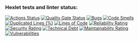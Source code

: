 ### Hexlet tests and linter status:
[![Actions Status](https://github.com/ixpr/php-project-45/actions/workflows/hexlet-check.yml/badge.svg)](https://github.com/ixpr/php-project-45/actions)
[![Quality Gate Status](https://sonarcloud.io/api/project_badges/measure?project=ixpr_php-project-45&metric=alert_status)](https://sonarcloud.io/summary/new_code?id=ixpr_php-project-45)
[![Bugs](https://sonarcloud.io/api/project_badges/measure?project=ixpr_php-project-45&metric=bugs)](https://sonarcloud.io/summary/new_code?id=ixpr_php-project-45)
[![Code Smells](https://sonarcloud.io/api/project_badges/measure?project=ixpr_php-project-45&metric=code_smells)](https://sonarcloud.io/summary/new_code?id=ixpr_php-project-45)
[![Duplicated Lines (%)](https://sonarcloud.io/api/project_badges/measure?project=ixpr_php-project-45&metric=duplicated_lines_density)](https://sonarcloud.io/summary/new_code?id=ixpr_php-project-45)
[![Lines of Code](https://sonarcloud.io/api/project_badges/measure?project=ixpr_php-project-45&metric=ncloc)](https://sonarcloud.io/summary/new_code?id=ixpr_php-project-45)
[![Reliability Rating](https://sonarcloud.io/api/project_badges/measure?project=ixpr_php-project-45&metric=reliability_rating)](https://sonarcloud.io/summary/new_code?id=ixpr_php-project-45)
[![Security Rating](https://sonarcloud.io/api/project_badges/measure?project=ixpr_php-project-45&metric=security_rating)](https://sonarcloud.io/summary/new_code?id=ixpr_php-project-45)
[![Technical Debt](https://sonarcloud.io/api/project_badges/measure?project=ixpr_php-project-45&metric=sqale_index)](https://sonarcloud.io/summary/new_code?id=ixpr_php-project-45)
[![Maintainability Rating](https://sonarcloud.io/api/project_badges/measure?project=ixpr_php-project-45&metric=sqale_rating)](https://sonarcloud.io/summary/new_code?id=ixpr_php-project-45)
[![Vulnerabilities](https://sonarcloud.io/api/project_badges/measure?project=ixpr_php-project-45&metric=vulnerabilities)](https://sonarcloud.io/summary/new_code?id=ixpr_php-project-45)